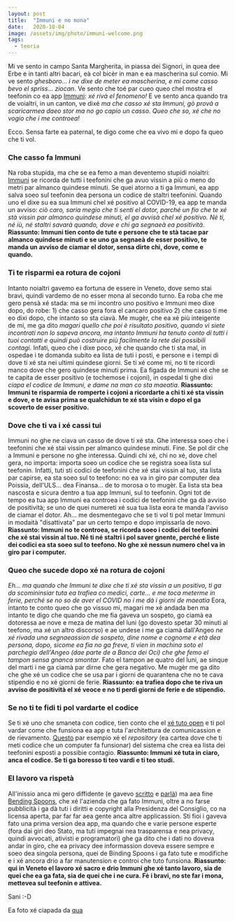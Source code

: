 ```yaml
---
layout: post
title:  "Immuni e no mona"
date:   2020-10-04
image: /assets/img/photo/immuni-welcome.png
tags:
  - teoria
---
```


Mi ve sento in campo Santa Margherita, in piassa dei Signori, in quea dee Erbe e in tanti altri bacari, eà col bicèr in man e ea mascherina sul comio. Mi ve sento *ghesboro... i ne dixe de meter ea mascherina, e mi come casso bevo el spriss... ziocan*. Ve sento che toé par cueo queo chel mostra el teefonin co ea app [Immuni](https://www.immuni.italia.it/): *xé rivà el fenomeno!* E ve sento anca quando tra de voialtri, in un canton, ve dixé *ma che casso xé sta Immuni, gò provà a scaricarmea daeo stor ma no go capio un casso. Queo che so, xé che no vogio che i me controea!*

Ecco. Sensa farte ea paternal, te digo come che ea vivo mi e dopo fa queo che ti vol.

### Che casso fa Immuni
Na roba stupida, ma che se ea femo a man deventemo stupidi noialtri: [Immuni](https://www.immuni.italia.it/faq.html) se ricorda de tutti i teefonini che ga avuo vissin a più o meno do metri par almanco quindese minuti. Se quei atorno a ti ga Immuni, ea app salva soeo sul teefonin dea persona un codice de staltri teefonini. Quando uno el dixe su ea sua Immuni chel xé positivo al COVID-19, ea app te manda un avviso: *ciò caro, saria megio che ti senti el dotor, parché un fio che te xé stà vissin par almanco quindese minuti, el ga avvisà chel xé positivo. Né ti, né iù, né staltri savarà quando, dove e chi ga segnaeà ea positività*. **Riassunto: Immuni tien conto de tute e persone che te stà tacae par almanco quindese minuti e se uno ga segnaeà de esser positivo, te manda un avviso de ciamar el dotor, sensa dirte chi, dove, come e quando.**

### Ti te risparmi ea rotura de cojoni
Intanto noialtri gavemo ea fortuna de essere in Veneto, dove semo stai bravi, quindi vardemo de no esser mona al secondo turno. Ea roba che me gero pensà xé stada: ma se mi incontro uno positivo e Immuni meo dixe dopo, do robe: 1) che casso gera fora el cancaro positivo 2) che casso ti me eo dixi dopo, che intanto so sta ciavà. Me mugèr, che ea xé più inteigente de mi, me ga dito *magari quello che poi è risultato positivo, quando vi siete incontrati non lo sapeva ancora, ma intanto Immuni ha tenuto conto di tutti i tuoi contatti e quindi può costruire più facilmente la rete dei possibili contagi*. Infati, queo che i dixe poco, xé che quando che ti sta mal, in ospedae i te domanda subito ea lista de tuti i posti, e persone e i tempi di dove ti xé sta nei ultimi quindese giorni. Se ti xé come mi, no ti te ricordi manco dove che gero quindese minuti prima. Ea figada de Immuni xé che se te capita de esser positivo (e tochemose i cojoni), in ospedal ti ghe dixi *ciapa el codice de Immuni, e dame na man co sta maeatia*. **Riassunto: Immuni te risparmia de romperte i cojoni a ricordarte a chi ti xé sta vissin e dove, e te avisa prima se qualchidun te xé sta visin e dopo el ga scoverto de esser positivo.**

### Dove che ti va i xé cassi tui
Immuni no ghe ne ciava un casso de dove ti xé sta. Ghe interessa soeo che i teefonini che xé stai vissin per almanco quindese minuti. Fine. Se pol dir che a Immuni e persone no ghe interessa. Quindi chi xé, chi no xé, dove chel gera, no importa: importa soeo un codice che se registra soea lista sul teefonin. Infatti, tuti sti codici de teefonini che xé stai vissin al tuo, sta lista par capirse, ea sta soeo sul to teefono: no ea va in giro par computer dea Poissia, dell'ULS... dea Finansa... de to morosa o to mugèr. Ea lista sta bea nascosta e sicura dentro a tua app Immuni, sul to teefonin. Ogni tot de tempo ea tua app Immuni ea controea i codici de teefonini che ga dà avviso de positività; se uno de quei numereti xé sua tua lista eora te manda l'avviso de ciamar el dotor. Ah... me desmentegavo che se ti vol ti pol metar Immuni in modaità "disattivata" par un certo tempo e dopo impissarla de novo. **Riassunto: Immuni no te controea, se ricorda soeo i codici dei teefonini che xé stai vissin al tuo. Né ti né staltri i pol saver gnente, perché e liste dei codici ea sta soeo sul to teefono. No ghe xé nessun numero chel va in giro par i computer.**

### Queo che sucede dopo xé na rotura de cojoni
*Eh... ma quando che Immuni te dixe che ti xé sta vissin a un positivo, ti ga da scomininsiar tuta ea trafiea co medici, carte... e me toca meterme in ferie, perché se no so de aver el COVID no i me dà i giorni de maeatia* Eora, intanto te conto queo che go vissuo mi, magari me xé andada ben ma intanto te digo che quando che me fia gaveva un sospeto, go ciamà ea dotoressa ae nove e meza de matina del luni (go dovesto spetar 30 minuti al teefono, ma xé un altro discorso) e ae undese i me ga ciamà dall'Angeo *ne xé rivada una segnaeassion de sospeto, dine nome e cognome e età dea persona, dopo, sicome ea fia no ga freve, ti vien in machina soto el parchegio dell'Angeo (dae parte de a Banca dei Oci) che ghe femo el tampon sensa gnanca smontar*. Fato el tampon ae quatro del luni, ae sinque del marti i ne ga ciamà par dirne che gera negativo. Me mugèr me ga dito che ghe xé un codice che se usa par i giorni de quarantena che no te cava stipendio e no xé giorni de ferie. **Riassunto: ea trafiea dopo che te riva un avviso de positività el xé veoce e no ti perdi giorni de ferie e de stipendio.**

### Se no ti te fidi ti pol vardarte el codice
Se ti xé uno che smaneta con codice, tien conto che el [xé tuto open](https://github.com/immuni-app) e ti pol vardar come che funsiona ea app e tuta l'architettura de comunicassion e de rievamento. [Questo](https://github.com/immuni-app/immuni-backend-exposure-reporting) par esempio xé el *repository* (ea cartea dove che ti meti codice che un computer fa funsionar) del sistema che crea ea lista dei teefonini esposti a possibie contagio. **Riassunto: Immuni xé tuta in ciaro, anca el codice. Se ti ga boresso ti teo vardi e ti teo studi.**

### El lavoro va rispetà
All'inissio anca mi gero diffidente (e gavevo [scritto](https://dataporn.me/2020/04/17/App-cialtroneria.html) e [parlà](https://www.facebook.com/watch/?v=897658824039413)) ma aea fine [Bending Spoons](https://bendingspoons.com/), che xé l'azienda che ga fato Immuni, oltre a no farse pubblicità i ga dà tuti i diritti e copyright alla Presidenza del Consiglio, co na licensa aperta, par far far aea gente anca altre applicassion. Sti fioi i gaveva fato una prima version dea app, ma quando che e varie persone esperte (fora dai giri deo Stato, ma tuti impegnai nea trasparensa e nea privacy, quindi avvocati, ativisti e programatori) ghe ga dito che i dati no doveva andar in giro, che ea privacy dee informassion doveva essere sempre e soeo dea singola persona, quei de Binding Spoons i ga fato tute e modifiche e i xé ancora drio a far manutension e controi che tuto funsiona. **Riassunto: qui in Veneto el lavoro xé sacro e drio Immuni ghe xé tanto lavoro, sia de quei che ea ga fata, sia de quei che i ne cura. Fè i bravi, no ste far i mona, mettevea sul teefonin e attivea.**

Sani :-D



Ea foto xé ciapada da [qua](https://github.com/immuni-app/immuni-documentation/blob/master/Design/Welcome.png)
